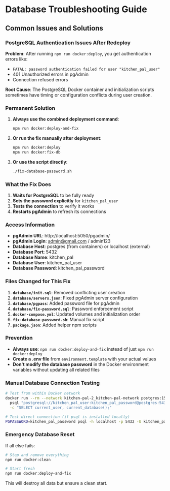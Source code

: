 # Database Troubleshooting Guide

## Common Issues and Solutions

### PostgreSQL Authentication Issues After Redeploy

**Problem**: After running `npm run docker:deploy`, you get authentication errors like:
- `FATAL: password authentication failed for user "kitchen_pal_user"`
- 401 Unauthorized errors in pgAdmin
- Connection refused errors

**Root Cause**: The PostgreSQL Docker container and initialization scripts sometimes have timing or configuration conflicts during user creation.

### Permanent Solution

1. **Always use the combined deployment command**:
   ```bash
   npm run docker:deploy-and-fix
   ```

2. **Or run the fix manually after deployment**:
   ```bash
   npm run docker:deploy
   npm run docker:fix-db
   ```

3. **Or use the script directly**:
   ```bash
   ./fix-database-password.sh
   ```

### What the Fix Does

1. **Waits for PostgreSQL** to be fully ready
2. **Sets the password explicitly** for `kitchen_pal_user`
3. **Tests the connection** to verify it works
4. **Restarts pgAdmin** to refresh its connections

### Access Information

- **pgAdmin URL**: http://localhost:5050/pgadmin/
- **pgAdmin Login**: admin@gmail.com / admin123
- **Database Host**: postgres (from containers) or localhost (external)
- **Database Port**: 5432
- **Database Name**: kitchen_pal
- **Database User**: kitchen_pal_user
- **Database Password**: kitchen_pal_password

### Files Changed for This Fix

1. **`database/init.sql`**: Removed conflicting user creation
2. **`database/servers.json`**: Fixed pgAdmin server configuration
3. **`database/pgpass`**: Added password file for pgAdmin
4. **`database/fix-password.sql`**: Password enforcement script
5. **`docker-compose.yml`**: Updated volumes and initialization order
6. **`fix-database-password.sh`**: Manual fix script
7. **`package.json`**: Added helper npm scripts

### Prevention

- **Always use**: `npm run docker:deploy-and-fix` instead of just `npm run docker:deploy`
- **Create a .env file** from `environment.template` with your actual values
- **Don't modify the database password** in the Docker environment variables without updating all related files

### Manual Database Connection Testing

```bash
# Test from within Docker network
docker run --rm --network kitchen-pal-2_kitchen-pal-network postgres:15-alpine \
  psql "postgresql://kitchen_pal_user:kitchen_pal_password@postgres:5432/kitchen_pal" \
  -c "SELECT current_user, current_database();"

# Test direct connection (if psql is installed locally)
PGPASSWORD=kitchen_pal_password psql -h localhost -p 5432 -U kitchen_pal_user -d kitchen_pal
```

### Emergency Database Reset

If all else fails:
```bash
# Stop and remove everything
npm run docker:clean

# Start fresh
npm run docker:deploy-and-fix
```

This will destroy all data but ensure a clean start. 